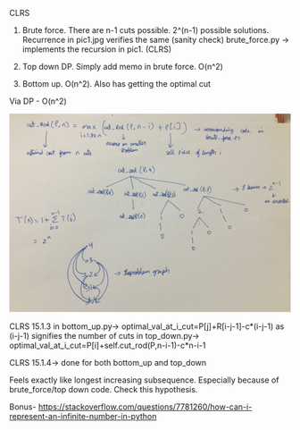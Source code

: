 CLRS
1. Brute force. There are n-1 cuts possible. 2^(n-1) possible solutions.
Recurrence in pic1.jpg verifies the same (sanity check)
brute_force.py -> implements the recursion in pic1. (CLRS)


2. Top down DP. Simply add memo in brute force. O(n^2)

3. Bottom up. O(n^2). Also has getting the optimal cut

Via DP - O(n^2)

![](pic1.jpg)

CLRS 15.1.3
in bottom_up.py->
optimal_val_at_i_cut=P[j]+R[i-j-1]-c*(i-j-1) as (i-j-1) signifies the number of cuts
in top_down.py->
optimal_val_at_i_cut=P[i]+self.cut_rod(P,n-i-1)-c*n-i-1

CLRS 15.1.4->
done for both bottom_up and top_down



Feels exactly like longest increasing subsequence. Especially because of brute_force/top down code. Check this hypothesis.

Bonus-
https://stackoverflow.com/questions/7781260/how-can-i-represent-an-infinite-number-in-python
